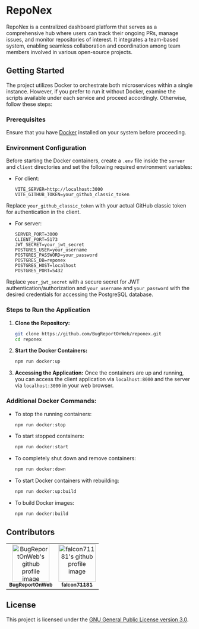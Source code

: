 # RepoNex

RepoNex is a centralized dashboard platform that serves as a comprehensive hub where users can track their ongoing PRs, manage issues, and monitor repositories of interest. It integrates a team-based system, enabling seamless collaboration and coordination among team members involved in various open-source projects.

## Getting Started

The project utilizes Docker to orchestrate both microservices within a single instance. However, if you prefer to run it without Docker, examine the scripts available under each service and proceed accordingly. Otherwise, follow these steps:

### Prerequisites

Ensure that you have [Docker](https://www.docker.com/get-started) installed on your system before proceeding.

### Environment Configuration

Before starting the Docker containers, create a `.env` file inside the `server` and `client` directories and set the following required environment variables:

- For client:
    ```env
    VITE_SERVER=http://localhost:3000
    VITE_GITHUB_TOKEN=your_github_classic_token
    ```

Replace `your_github_classic_token` with your actual GitHub classic token for authentication in the client.

- For server:
    ```env
    SERVER_PORT=3000
    CLIENT_PORT=5173
    JWT_SECRET=your_jwt_secret
    POSTGRES_USER=your_username
    POSTGRES_PASSWORD=your_password
    POSTGRES_DB=reponex
    POSTGRES_HOST=localhost
    POSTGRES_PORT=5432
    ```

Replace `your_jwt_secret` with a secure secret for JWT authentication/authorization and `your_username` and `your_password` with the desired credentials for accessing the PostgreSQL database.

### Steps to Run the Application

1. **Clone the Repository:**
    ```bash
    git clone https://github.com/BugReportOnWeb/reponex.git
    cd reponex
    ```

3. **Start the Docker Containers:**
    ```bash
    npm run docker:up
    ```

4. **Accessing the Application:**
    Once the containers are up and running, you can access the client application via `localhost:8000` and the server via `localhost:3000` in your web browser.

### Additional Docker Commands:

- To stop the running containers:
    ```bash
    npm run docker:stop
    ```

- To start stopped containers:
    ```bash
    npm run docker:start
    ```

- To completely shut down and remove containers:
    ```bash
    npm run docker:down
    ```

- To start Docker containers with rebuilding:
    ```bash
    npm run docker:up:build
    ```

- To build Docker images:
    ```bash
    npm run docker:build
    ```

## Contributors

<table>
    <tr>
        <td align="center">
            <a href="https://github.com/BugReportOnWeb">
                <img src="https://avatars.githubusercontent.com/u/96491001?v=4" width="100" alt="BugReportOnWeb's github profile image" /><br /><sub><b>BugReportOnWeb</b></sub>
            </a>
        </td>
        <td align="center">
            <a href="https://github.com/falcon71181">
                <img src="https://avatars.githubusercontent.com/u/48170773?v=4" width="100" alt="falcon71181's github profile image" /><br /><sub><b>falcon71181</b></sub>
            </a>
        </td>
    </tr>
</table>

## License

This project is licensed under the [GNU General Public License version 3.0](LICENSE.md). 
